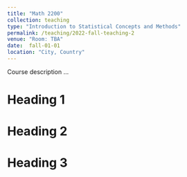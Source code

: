 ```yaml
---
title: "Math 2200"
collection: teaching
type: "Introduction to Statistical Concepts and Methods"
permalink: /teaching/2022-fall-teaching-2
venue: "Room: TBA"
date:  fall-01-01
location: "City, Country"
---
```


Course description ...

Heading 1
======

Heading 2
======

Heading 3
======
